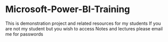 # Microsoft-Power-BI-Training
This is demonstration project and related resources for my students
If you are not my student but you wish to access Notes and lectures please email me for passwords
